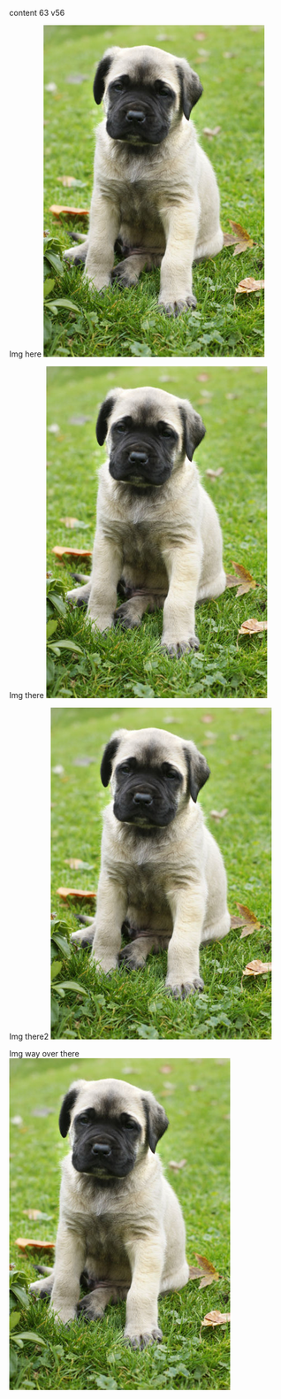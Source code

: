 content 63
v56

Img here
![](cloudWarriorBase.jpg "Puppy!")

Img there
![](Media/cloudWarrior.jpg "Puppy!")

Img there2
![](Media/cloudWarrior2.jpg "Puppy!")

Img way over there
![](Media/lvl2/cloudWarrioroverthere.jpg "Puppy!")
